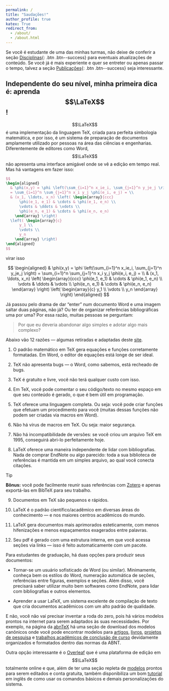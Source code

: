 ```yaml
---
permalink: /
title: "Saudações!"
author_profile: true
katex: True
redirect_from: 
  - /about/
  - /about.html
---
```


Se você é estudante de uma das minhas turmas, não deixe de conferir a seção [Disciplinas](https://antmelo.github.io/teaching/){: .btn .btn--success} para eventuais atualizações de conteúdo. Se você já é mais experiente e quer se entreter ou apenas passar o tempo, talvez a seção [Publicações](https://antmelo.github.io/publications/){: .btn .btn--success} seja interessante.

## Independente do seu nível, minha primeira dica é: aprenda $$\LaTeX$$ !

$$\LaTeX$$ é uma implementação da linguagem TeX, criada para perfeita simbologia matemática, e por isso, é um sistema de preparação de documentos amplamente utilizado por pessoas na área das ciências e engenharias. Diferentemente de editores como Word, $$\LaTeX$$ não apresenta uma interface amigável onde se vê a edição em tempo real. Mas há vantagens em fazer isso:
```LaTeX
$$
\begin{aligned}
  & \phi(x,y) = \phi \left(\sum_{i=1}^n x_ie_i, \sum_{j=1}^n y_je_j \right)
  = \sum_{i=1}^n \sum_{j=1}^n x_i y_j \phi(e_i, e_j) = \\
  & (x_1, \ldots, x_n) \left( \begin{array}{ccc}
      \phi(e_1, e_1) & \cdots & \phi(e_1, e_n) \\
      \vdots & \ddots & \vdots \\
      \phi(e_n, e_1) & \cdots & \phi(e_n, e_n)
    \end{array} \right)
  \left( \begin{array}{c}
      y_1 \\
      \vdots \\
      y_n
    \end{array} \right)
\end{aligned}
$$
```
virar isso

$$
\begin{aligned}
  & \phi(x,y) = \phi \left(\sum_{i=1}^n x_ie_i, \sum_{j=1}^n y_je_j \right)
  = \sum_{i=1}^n \sum_{j=1}^n x_i y_j \phi(e_i, e_j) = \\
  & (x_1, \ldots, x_n) \left( \begin{array}{ccc}
      \phi(e_1, e_1) & \cdots & \phi(e_1, e_n) \\
      \vdots & \ddots & \vdots \\
      \phi(e_n, e_1) & \cdots & \phi(e_n, e_n)
    \end{array} \right)
  \left( \begin{array}{c}
      y_1 \\
      \vdots \\
      y_n
    \end{array} \right)
\end{aligned}
$$


Já passou pelo drama de dar “enter” num documento Word e uma imagem saltar duas páginas, não já? Ou ter de organizar referências bibliográficas uma por uma? Por essa razão, muitas pessoas se perguntam:

> Por que eu deveria abandonar algo simples e adotar algo mais complexo?

Abaixo vão 12 razões — algumas retiradas e adaptadas deste [site](http://web.mit.edu/klund/www/urk/texvword.html).

1. O padrão matemático em TeX gera equações e funções corretamente formatadas. Em Word, o editor de equações está longe de ser ideal.

2. TeX não apresenta bugs — o Word, como sabemos, está recheado de bugs.

3. TeX é gratuito e livre, você não terá qualquer custo com isso.

4. Em TeX, você pode comentar o seu código/texto no mesmo espaço em que seu conteúdo é gerado, o que é bem útil em programação.

5. TeX oferece uma linguagem completa. Ou seja: você pode criar funções que efetuam um procedimento para você (muitas dessas funções não podem ser criadas via macros em Word).

6. Não há vírus de macros em TeX. Ou seja: maior segurança.

7. Não há incompatibilidade de versões: se você criou um arquivo TeX em 1995, conseguirá abri-lo perfeitamente hoje.

8. LaTeX oferece uma maneira independente de lidar com bibliografias. Nada de comprar EndNote ou algo parecido: toda a sua biblioteca de referências é mantida em um simples arquivo, ao qual você conecta citações.
> [!TIP]
> **Bônus:** você pode facilmente reunir suas referências com [Zotero](https://www.zotero.org/) e apenas exportá-las em BibTeX para seu trabalho.

9. Documentos em TeX são pequenos e rápidos.

10. LaTeX é o padrão científico/acadêmico em diversas áreas do conhecimento — e nos maiores centros acadêmicos do mundo.

11. LaTeX gera documentos mais aprimorados esteticamente, com menos hifenizações e menos espaçamentos exagerados entre palavras.

12. Seu pdf é gerado com uma estrutura interna, em que você acessa seções via links — isso é feito automaticamente com um pacote.

Para estudantes de graduação, há duas opções para produzir seus documentos:

+ Tornar-se um usuário sofisticado de Word (ou similar). Minimamente, conheça bem os estilos do Word, numeração automática de seções, referências entre figuras, exemplos e seções. Além disso, você precisará saber utilizar muito bem softwares como EndNote, para lidar com bibliografias e outros elementos.

+ Aprender a usar LaTeX, um sistema excelente de compilação de texto que cria documentos acadêmicos com um alto padrão de qualidade. 

E não, você não vai precisar inventar a roda do zero, pois há vários modelos prontos na internet para serem adaptados às suas necessidades. Por exemplo, na página da [abnTeX](https://www.abntex.net.br/) há uma seção de download dos modelos canônicos onde você pode encontrar modelos para [artigos](http://mirrors.ctan.org/macros/latex/contrib/abntex2/doc/examples/abntex2-modelo-artigo.pdf), [livros](http://mirrors.ctan.org/macros/latex/contrib/abntex2/doc/examples/abntex2-modelo-livro.pdf), [projetos de pesquisa](https://www.abntex.net.br/) e [trabalhos acadêmicos de conclusão de curso](https://linorg.usp.br/CTAN/macros/latex/contrib/abntex2/doc/examples/abntex2-modelo-trabalho-academico.pdf) devidamente organizados e formatados dentro das normas da ABNT.

Outra opção interessante é o [Overleaf](https://pt.overleaf.com/) que é uma plataforma de edição em $$\LaTeX$$ totalmente online e que, além de ter uma seção repleta de [modelos](https://pt.overleaf.com/latex/templates) prontos para serem editados e conta gratuita, também disponibiliza um bom [tutorial](https://www.overleaf.com/learn/latex/Learn_LaTeX_in_30_minutes) em inglês de como usar os comandos básicos e demais personalizações do sistema.
  
